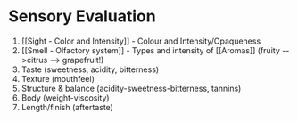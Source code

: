 # Sensory Evaluation
1. [[Sight - Color and Intensity]] - Colour and Intensity/Opaqueness 
2. [[Smell - Olfactory system]] - Types and intensity of [[Aromas]] (fruity -->citrus --> grapefruit!) 
3. Taste (sweetness, acidity, bitterness) 
4. Texture (mouthfeel) 
5. Structure & balance (acidity-sweetness-bitterness, tannins) 
6. Body (weight-viscosity) 
7. Length/finish (aftertaste)